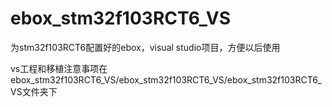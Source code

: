 # ebox_stm32f103RCT6_VS
为stm32f103RCT6配置好的ebox，visual studio项目，方便以后使用

vs工程和移植注意事项在ebox_stm32f103RCT6_VS/ebox_stm32f103RCT6_VS/ebox_stm32f103RCT6_VS文件夹下
